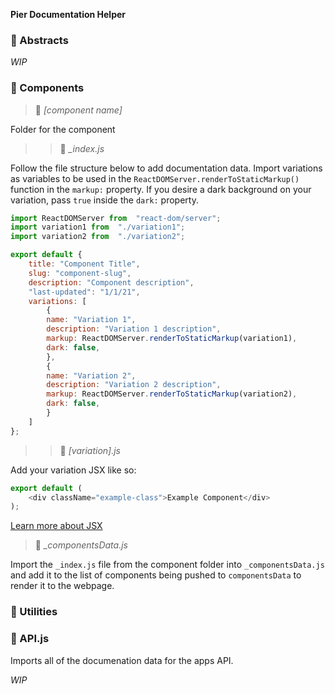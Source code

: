 **Pier Documentation Helper**

### 📁 Abstracts

*WIP*

### 📁 Components

>📁 *[component name]*

Folder for the component

>>📄 *_index.js*

Follow the file structure below to add documentation data. Import variations as variables to be used in the `ReactDOMServer.renderToStaticMarkup()` function in the `markup:` property. If you desire a dark background on your variation, pass `true` inside the `dark:` property.

```js
import ReactDOMServer from  "react-dom/server";
import variation1 from  "./variation1";
import variation2 from  "./variation2";

export default {
	title: "Component Title",
	slug: "component-slug",
	description: "Component description",
	"last-updated": "1/1/21",
	variations: [
		{
		name: "Variation 1",
		description: "Variation 1 description",
		markup: ReactDOMServer.renderToStaticMarkup(variation1),
		dark: false,
		},
		{
		name: "Variation 2",
		description: "Variation 2 description",
		markup: ReactDOMServer.renderToStaticMarkup(variation2),
		dark: false,
		}
	]
};
```

>>📄 *[variation].js*

Add your variation JSX like so:
```js
export default (
	<div className="example-class">Example Component</div>
);
```

[Learn more about JSX](https://reactjs.org/docs/introducing-jsx.html)

>📄 *_componentsData.js*

Import the `_index.js` file from the component folder into `_componentsData.js` and add it to the list of components being pushed to `componentsData` to render it to the webpage.

### 📁 Utilities

### 📄 API.js

Imports all of the documenation data for the apps API.

*WIP*